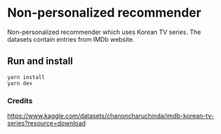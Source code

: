# Non-personalized recommender

Non-personalized recommender which uses Korean TV series. The datasets contain entries from IMDb website.

## Run and install
````shell
yarn install
yarn dev
````

### Credits
https://www.kaggle.com/datasets/chanoncharuchinda/imdb-korean-tv-series?resource=download
